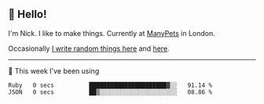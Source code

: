 ## 👋 Hello! 

I'm Nick. I like to make things. Currently at [ManyPets](https://manypets.com) in London.

Occasionally [I write random things here](https://nicksnell.com) and [here](https://twitter.com/nicksnell).

-------

🚀 This week I've been using

<!--START_SECTION:waka-->

```text
Ruby   0 secs          ██████████████████████▓░░   91.14 %
JSON   0 secs          ██▒░░░░░░░░░░░░░░░░░░░░░░   08.86 %
```

<!--END_SECTION:waka-->
